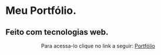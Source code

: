 ﻿# Meu Portfólio.
 ## Feito com tecnologias web.
 
 <p align="center"> Para acessa-lo clique no link a seguir: <a href="edney-mendes.github.io">Portfólio</a>
 
 
 
